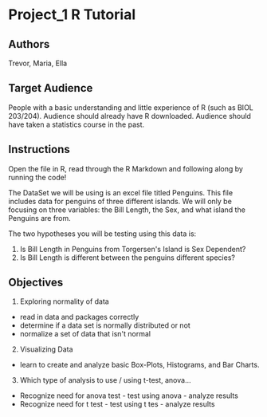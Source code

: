# Project_1 R Tutorial

## Authors

Trevor, Maria, Ella 

## Target Audience

People with a basic understanding and little experience of R (such as BIOL 203/204). Audience should already have R downloaded. Audience should have taken a statistics course in the past.

## Instructions

Open the file in R, read through the R Markdown and following along by running the code!

The DataSet we will be using is an excel file titled Penguins. This file includes data for penguins of three different islands. We will only be focusing on three variables: the Bill Length, the Sex, and what island the Penguins are from.

The two hypotheses you will be testing using this data is:
1. Is Bill Length in Penguins from Torgersen's Island is Sex Dependent?
2. Is Bill Length is different between the penguins different species?

## Objectives

1. Exploring normality of data
- read in data and packages correctly
- determine if a data set is normally distributed or not
- normalize a set of data that isn't normal

2. Visualizing Data 
- learn to create and analyze basic Box-Plots, Histograms, and Bar Charts.

3. Which type of analysis to use / using t-test, anova...
- Recognize need for anova test - test using anova - analyze results
- Recognize need for t test - test using t tes - analyze results
